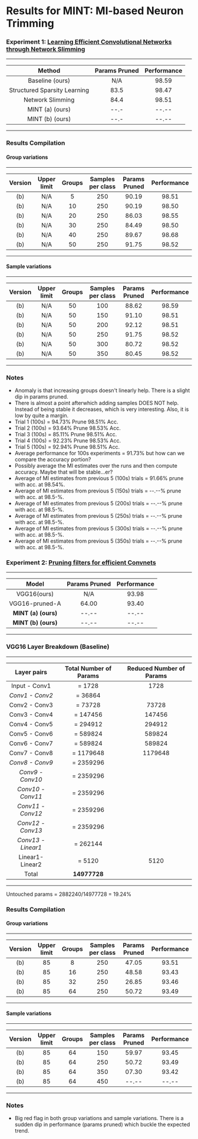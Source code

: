 # Results for MINT: MI-based Neuron Trimming

### Experiment 1: [Learning Efficient Convolutional Networks through Network Slimming](http://openaccess.thecvf.com/content_ICCV_2017/papers/Liu_Learning_Efficient_Convolutional_ICCV_2017_paper.pdf)

--------------------------------------------------------------
| Method                       | Params Pruned | Performance |
|:----------------------------:|:-------------:|:-----------:|
| Baseline  (ours)             |       N/A     |    98.59    |
| Structured Sparsity Learning |       83.5    |    98.47    |
| Network Slimming             |       84.4    |    98.51    |
| MINT (a) (ours)              |       --.-    |    --.--    |
| MINT (b) (ours)              |       --.-    |    --.--    |
--------------------------------------------------------------

### Results Compilation
#### Group variations
----------------------------------------------------------------------------------------------------
| Version | Upper limit  |   Groups     |  Samples per class  | Params Pruned   |    Performance   |
|:-------:|:------------:|:------------:|:-------------------:|:---------------:|:----------------:|
|   (b)   |     N/A      |     5        |       250           |    90.19        |     98.51        | (Requested Prune Percent: 0.304) 
|   (b)   |     N/A      |     10       |       250           |    90.19        |     98.50        | (Requested Prune Percent: 0.376) 
|   (b)   |     N/A      |     20       |       250           |    86.03        |     98.55        | (Requested Prune Percent: 0.340)
|   (b)   |     N/A      |     30       |       250           |    84.49        |     98.50        | (Requested Prune Percent: 0.398)
|   (b)   |     N/A      |     40       |       250           |    89.67        |     98.68        | (Requested Prune Percent: 0.996)
|   (b)   |     N/A      |     50       |       250           |    91.75        |     98.52        | (Requested Prune Percent: 0.448)
----------------------------------------------------------------------------------------------------

#### Sample variations
----------------------------------------------------------------------------------------------------
| Version | Upper limit  |   Groups     |  Samples per class  | Params Pruned   |    Performance   |
|:-------:|:------------:|:------------:|:-------------------:|:---------------:|:----------------:|
|   (b)   |     N/A      |     50       |       100           |    88.62        |     98.59        | (Requested Prune Percent: 0.244) 
|   (b)   |     N/A      |     50       |       150           |    91.10        |     98.51        | (Requested Prune Percent: 0.328) 
|   (b)   |     N/A      |     50       |       200           |    92.12        |     98.51        | (Requested Prune Percent: 0.436)
|   (b)   |     N/A      |     50       |       250           |    91.75        |     98.52        | (Requested Prune Percent: 0.448)
|   (b)   |     N/A      |     50       |       300           |    80.72        |     98.52        | (Requested Prune Percent: 0.412)
|   (b)   |     N/A      |     50       |       350           |    80.45        |     98.52        | (Requested Prune Percent: 0.400)
----------------------------------------------------------------------------------------------------
### Notes
- Anomaly is that increasing groups doesn't linearly help. There is a slight dip in params pruned. 
- There is almost a point afterwhich adding samples DOES NOT help. Instead of being stable it decreases, which is very interesting. Also, it is low by quite a margin.
- Trial 1 (100s) = 94.73\% Prune 98.51\% Acc.
- Trial 2 (100s) = 93.64\% Prune 98.53\% Acc.
- Trial 3 (100s) = 85.11\% Prune 98.51\% Acc.
- Trial 4 (100s) = 92.23\% Prune 98.53\% Acc.
- Trial 5 (100s) = 92.94\% Prune 98.51\% Acc.
- Average performance for 100s experiments = 91.73\% but how can we compare the accuracy portion?
- Possibly average the MI estimates over the runs and then compute accuracy. Maybe that will be stable...er?
- Average of MI estimates from previous 5 (100s) trials = 91.66\% prune with acc. at 98.54\%.
- Average of MI estimates from previous 5 (150s) trials = --.--\% prune with acc. at 98.5-\%.
- Average of MI estimates from previous 5 (200s) trials = --.--\% prune with acc. at 98.5-\%.
- Average of MI estimates from previous 5 (250s) trials = --.--\% prune with acc. at 98.5-\%.
- Average of MI estimates from previous 5 (300s) trials = --.--\% prune with acc. at 98.5-\%.
- Average of MI estimates from previous 5 (350s) trials = --.--\% prune with acc. at 98.5-\%.


### Experiment 2: [Pruning filters for efficient Convnets](https://openreview.net/pdf?id=rJqFGTslg)


--------------------------------------------------------------
| Model                        | Params Pruned | Performance |
|:----------------------------:|:-------------:|:-----------:|
| VGG16(ours)                  |       N/A     |    93.98    |
| VGG16-pruned-A               |      64.00    |    93.40    |
|**MINT (a) (ours)**           |      --.--    |    --.--    |
|**MINT (b) (ours)**           |      --.--    |    --.--    |
--------------------------------------------------------------


### VGG16 Layer Breakdown (Baseline)

----------------------------------------------------------------------------
| Layer pairs      |  Total Number of Params   |  Reduced Number of Params |
|:----------------:|:-------------------------:|:-------------------------:|
| Input - Conv1    |         = 1728            |         1728              |
|*Conv1 - Conv2*   |         = 36864           |                           |
| Conv2 - Conv3    |         = 73728           |         73728             |
| Conv3 - Conv4    |         = 147456          |         147456            | 
| Conv4 - Conv5    |         = 294912          |         294912            |
| Conv5 - Conv6    |         = 589824          |         589824            | 
| Conv6 - Conv7    |         = 589824          |         589824            | 
| Conv7 - Conv8    |         = 1179648         |         1179648           | 
|*Conv8 - Conv9*   |         = 2359296         |                           | 
|*Conv9 - Conv10*  |         = 2359296         |                           | 
|*Conv10 - Conv11* |         = 2359296         |                           | 
|*Conv11 - Conv12* |         = 2359296         |                           | 
|*Conv12 - Conv13* |         = 2359296         |                           | 
|*Conv13 - Linear1*|         = 262144          |                           |
| Linear1- Linear2 |         = 5120            |         5120              |
| Total            |       **14977728**        |                           | 
----------------------------------------------------------------------------
Untouched params = 2882240/14977728 = 19.24\%

### Results Compilation
#### Group variations
----------------------------------------------------------------------------------------------------
| Version | Upper limit  |   Groups     |  Samples per class  | Params Pruned   |    Performance   |
|:-------:|:------------:|:------------:|:-------------------:|:---------------:|:----------------:|
|   (b)   |     85       |     8        |       250           |    47.05        |     93.51        | (Requested prune percent: 0.508) 
|   (b)   |     85       |     16       |       250           |    48.58        |     93.43        | (Requested prune percent: 0.592) 
|   (b)   |     85       |     32       |       250           |    26.85        |     93.46        | (Requested prune percent: 0.376)
|   (b)   |     85       |     64       |       250           |    50.72        |     93.49        | (Requested prune percent: 0.388) 
----------------------------------------------------------------------------------------------------

#### Sample variations
----------------------------------------------------------------------------------------------------
| Version | Upper limit  |   Groups     |  Samples per class  | Params Pruned   |    Performance   |
|:-------:|:------------:|:------------:|:-------------------:|:---------------:|:----------------:|
|   (b)   |     85       |     64       |       150           |    59.97        |     93.45        | (Requested prune percent: 0.472) 
|   (b)   |     85       |     64       |       250           |    50.72        |     93.49        | (Requested prune percent: 0.388) 
|   (b)   |     85       |     64       |       350           |    07.30        |     93.42        | (Requested prune percent: 0.112)
|   (b)   |     85       |     64       |       450           |    --.--        |     --.--        | 
----------------------------------------------------------------------------------------------------

### Notes
- Big red flag in both group variations and sample variations. There is a sudden dip in performance (params pruned) which buckle the expected trend.

